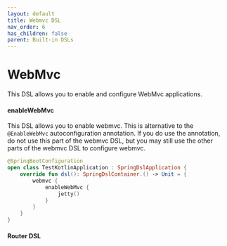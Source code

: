 ```yaml
---
layout: default
title: Webmvc DSL
nav_order: 6
has_children: false
parent: Built-in DSLs
---
```


# WebMvc
This DSL allows you to enable and configure WebMvc applications.

#### enableWebMvc
This DSL allows you to enable webmvc. This is alternative to the `@EnableWebMvc` autoconfiguration annotation.
If you do use the annotation, do not use this part of the webmvc DSL, but you may still use the other parts of the webmvc DSL to configure webmvc.
```kotlin
@SpringBootConfiguration
open class TestKotlinApplication : SpringDslApplication {
    override fun dsl(): SpringDslContainer.() -> Unit = {
        webmvc {
            enableWebMvc {
                jetty()
            }
        }
    }
}
```

#### Router DSL
